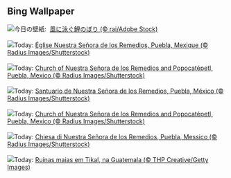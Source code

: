 ## Bing Wallpaper
![](https://www.bing.com/th?id=OHR.ChildDay2023_JA-JP5088360063_UHD.jpg&w=1000)今日の壁紙: &nbsp;[風に泳ぐ鯉のぼり (© rai/Adobe Stock)](https://www.bing.com/th?id=OHR.ChildDay2023_JA-JP5088360063_UHD.jpg)
<br><br/>
![](https://www.bing.com/th?id=OHR.Popocatepetl_FR-FR3156820655_UHD.jpg&w=1000)Today: [Église Nuestra Señora de los Remedios, Puebla, Mexique (© Radius Images/Shutterstock)](https://www.bing.com/th?id=OHR.Popocatepetl_FR-FR3156820655_UHD.jpg)
<br><br/>
![](https://www.bing.com/th?id=OHR.Popocatepetl_DE-DE8514604787_UHD.jpg&w=1000)Today: [Church of Nuestra Señora de los Remedios and Popocatépetl, Puebla, Mexico (© Radius Images/Shutterstock)](https://www.bing.com/th?id=OHR.Popocatepetl_DE-DE8514604787_UHD.jpg)
<br><br/>
![](https://www.bing.com/th?id=OHR.Popocatepetl_ES-ES6274699860_UHD.jpg&w=1000)Today: [Santuario de Nuestra Señora de los Remedios, Puebla, México (© Radius Images/Shutterstock)](https://www.bing.com/th?id=OHR.Popocatepetl_ES-ES6274699860_UHD.jpg)
<br><br/>
![](https://www.bing.com/th?id=OHR.Popocatepetl_EN-GB3272306048_UHD.jpg&w=1000)Today: [Church of Nuestra Señora de los Remedios and Popocatépetl, Puebla, Mexico (© Radius Images/Shutterstock)](https://www.bing.com/th?id=OHR.Popocatepetl_EN-GB3272306048_UHD.jpg)
<br><br/>
![](https://www.bing.com/th?id=OHR.Popocatepetl_IT-IT2263518716_UHD.jpg&w=1000)Today: [Chiesa di Nuestra Señora de los Remedios, Puebla, Messico (© Radius Images/Shutterstock)](https://www.bing.com/th?id=OHR.Popocatepetl_IT-IT2263518716_UHD.jpg)
<br><br/>
![](https://www.bing.com/th?id=OHR.RebelBase_PT-BR6000097788_UHD.jpg&w=1000)Today: [Ruínas maias em Tikal, na Guatemala (© THP Creative/Getty Images)](https://www.bing.com/th?id=OHR.RebelBase_PT-BR6000097788_UHD.jpg)
<br><br/>
